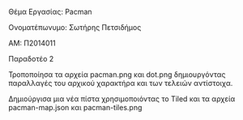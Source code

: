 Θέμα Εργασίας: Pacman

Ονοματέπωνυμο: Σωτήρης Πετσιδήμος

ΑΜ: Π2014011

Παραδοτέο 2 

Τροποποίησα τα αρχεία pacman.png και dot.png δημιουργόντας παραλλαγές του αρχικού χαρακτήρα και των τελειών αντίστοιχα.

Δημιούργισα μια νέα πίστα χρησιμοποιόντας το Tiled και τα αρχεία pacman-map.json και pacman-tiles.png
